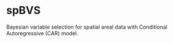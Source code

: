 # spBVS
Bayesian variable selection for spatial areal data with Conditional Autoregressive (CAR) model. 
